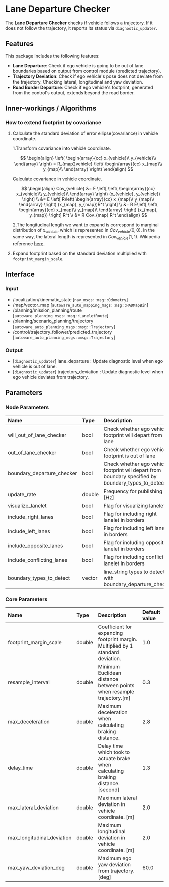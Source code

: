 # Lane Departure Checker

The **Lane Departure Checker** checks if vehicle follows a trajectory. If it does not follow the trajectory, it reports its status via `diagnostic_updater`.

## Features

This package includes the following features:

- **Lane Departure**: Check if ego vehicle is going to be out of lane boundaries based on output from control module (predicted trajectory).
- **Trajectory Deviation**: Check if ego vehicle's pose does not deviate from the trajectory. Checking lateral, longitudinal and yaw deviation.
- **Road Border Departure**: Check if ego vehicle's footprint, generated from the control's output, extends beyond the road border.

## Inner-workings / Algorithms

### How to extend footprint by covariance

1. Calculate the standard deviation of error ellipse(covariance) in vehicle coordinate.

   1.Transform covariance into vehicle coordinate.

   $$
   \begin{align}
   \left( \begin{array}{cc} x_{vehicle}\\ y_{vehicle}\\ \end{array} \right) = R_{map2vehicle}  \left( \begin{array}{cc} x_{map}\\ y_{map}\\ \end{array} \right)
   \end{align}
   $$

   Calculate covariance in vehicle coordinate.

   $$
   \begin{align}
   Cov_{vehicle} &= E \left[
   \left( \begin{array}{cc} x_{vehicle}\\ y_{vehicle}\\ \end{array} \right) (x_{vehicle}, y_{vehicle}) \right] \\
   &= E \left[ R\left( \begin{array}{cc} x_{map}\\ y_{map}\\ \end{array} \right)
   (x_{map}, y_{map})R^t
   \right] \\
   &= R E\left[ \left( \begin{array}{cc} x_{map}\\ y_{map}\\ \end{array} \right)
   (x_{map}, y_{map})
   \right] R^t \\
   &= R Cov_{map} R^t
   \end{align}
   $$

   2.The longitudinal length we want to expand is correspond to marginal distribution of $x_{vehicle}$, which is represented in $Cov_{vehicle}(0,0)$. In the same way, the lateral length is represented in $Cov_{vehicle}(1,1)$. Wikipedia reference [here](https://en.wikipedia.org/wiki/Multivariate_normal_distribution#Marginal_distributions).

2. Expand footprint based on the standard deviation multiplied with `footprint_margin_scale`.

## Interface

### Input

- /localization/kinematic_state [`nav_msgs::msg::Odometry`]
- /map/vector_map [`autoware_auto_mapping_msgs::msg::HADMapBin`]
- /planning/mission_planning/route [`autoware_planning_msgs::msg::LaneletRoute`]
- /planning/scenario_planning/trajectory [`autoware_auto_planning_msgs::msg::Trajectory`]
- /control/trajectory_follower/predicted_trajectory [`autoware_auto_planning_msgs::msg::Trajectory`]

### Output

- [`diagnostic_updater`] lane_departure : Update diagnostic level when ego vehicle is out of lane.
- [`diagnostic_updater`] trajectory_deviation : Update diagnostic level when ego vehicle deviates from trajectory.

## Parameters

### Node Parameters

| Name                       | Type           | Description                                                                                        | Default value |
| :------------------------- | :------------- | :------------------------------------------------------------------------------------------------- | :------------ |
| will_out_of_lane_checker   | bool           | Check whether ego vehicle footprint will depart from lane                                          | True          |
| out_of_lane_checker        | bool           | Check whether ego vehicle footprint is out of lane                                                 | True          |
| boundary_departure_checker | bool           | Check whether ego vehicle footprint wil depart from boundary specified by boundary_types_to_detect | False         |
| update_rate                | double         | Frequency for publishing [Hz]                                                                      | 10.0          |
| visualize_lanelet          | bool           | Flag for visualizing lanelet                                                                       | False         |
| include_right_lanes        | bool           | Flag for including right lanelet in borders                                                        | False         |
| include_left_lanes         | bool           | Flag for including left lanelet in borders                                                         | False         |
| include_opposite_lanes     | bool           | Flag for including opposite lanelet in borders                                                     | False         |
| include_conflicting_lanes  | bool           | Flag for including conflicting lanelet in borders                                                  | False         |
| boundary_types_to_detect   | vector<string> | line_string types to detect with boundary_departure_checker                                        | [road_border] |

### Core Parameters

| Name                       | Type   | Description                                                                        | Default value |
| :------------------------- | :----- | :--------------------------------------------------------------------------------- | :------------ |
| footprint_margin_scale     | double | Coefficient for expanding footprint margin. Multiplied by 1 standard deviation.    | 1.0           |
| resample_interval          | double | Minimum Euclidean distance between points when resample trajectory.[m]             | 0.3           |
| max_deceleration           | double | Maximum deceleration when calculating braking distance.                            | 2.8           |
| delay_time                 | double | Delay time which took to actuate brake when calculating braking distance. [second] | 1.3           |
| max_lateral_deviation      | double | Maximum lateral deviation in vehicle coordinate. [m]                               | 2.0           |
| max_longitudinal_deviation | double | Maximum longitudinal deviation in vehicle coordinate. [m]                          | 2.0           |
| max_yaw_deviation_deg      | double | Maximum ego yaw deviation from trajectory. [deg]                                   | 60.0          |
